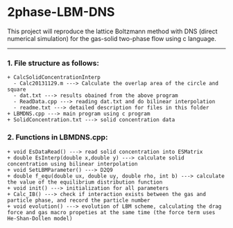 # 2phase-LBM-DNS
This project will reproduce the lattice Boltzmann method with DNS (direct numerical simulation) for the gas-solid two-phase flow using c language.
***
### 1. File structure as follows:
	+ CalcSolidConcentrationInterp
	  - Calc20131129.m ---> Calculate the overlap area of the circle and square
	  - dat.txt ---> results obained from the above program
	  - ReadData.cpp ---> reading dat.txt and do bilinear interpolation
	  - readme.txt ---> detailed description for files in this folder
	+ LBMDNS.cpp ---> main program using c program
	+ SolidConcentration.txt ---> solid concentration data
### 2. Functions in LBMDNS.cpp:
	+ void EsDataRead() ---> read solid concentration into ESMatrix
	+ double EsInterp(double x,double y) ---> calculate solid concentration using bilinear interpolation
	+ void SetLBMParameter() ---> D2Q9
	+ double f_equ(double ux, double uy, double rho, int b) ---> calculate the value of the equilibrium distribution function
	+ void init() ---> initialization for all parameters
	+ Calc_IB() ---> check if interaction exists between the gas and particle phase, and record the particle number
	+ void evolution() ---> evolution of LBM scheme, calculating the drag force and gas macro propeties at the same time (the force term uses He-Shan-Dollen model)